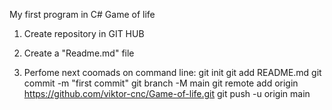 My first program in C#
Game of life

1. Create repository in GIT HUB
2. Create a "Readme.md" file

3. Perfome next coomads on command line:
git init
git add README.md
git commit -m "first commit"
git branch -M main
git remote add origin https://github.com/viktor-cnc/Game-of-life.git
git push -u origin main
